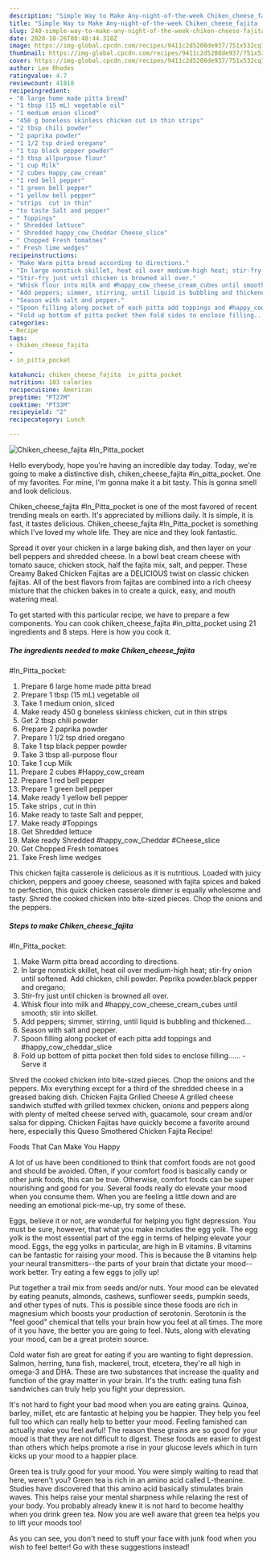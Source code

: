 ```yaml
---
description: "Simple Way to Make Any-night-of-the-week Chiken_cheese_fajita  #In_Pitta_pocket"
title: "Simple Way to Make Any-night-of-the-week Chiken_cheese_fajita  #In_Pitta_pocket"
slug: 240-simple-way-to-make-any-night-of-the-week-chiken-cheese-fajita-in-pitta-pocket
date: 2020-10-26T08:48:44.318Z
image: https://img-global.cpcdn.com/recipes/9411c2d5208de937/751x532cq70/chiken_cheese_fajita-in_pitta_pocket-recipe-main-photo.jpg
thumbnail: https://img-global.cpcdn.com/recipes/9411c2d5208de937/751x532cq70/chiken_cheese_fajita-in_pitta_pocket-recipe-main-photo.jpg
cover: https://img-global.cpcdn.com/recipes/9411c2d5208de937/751x532cq70/chiken_cheese_fajita-in_pitta_pocket-recipe-main-photo.jpg
author: Lee Rhodes
ratingvalue: 4.7
reviewcount: 41810
recipeingredient:
- "6 large home made pitta bread"
- "1 tbsp (15 mL) vegetable oil"
- "1 medium onion sliced"
- "450 g boneless skinless chicken cut in thin strips"
- "2 tbsp chili powder"
- "2 paprika powder"
- "1 1/2 tsp dried oregano"
- "1 tsp black pepper powder"
- "3 tbsp allpurpose flour"
- "1 cup Milk"
- "2 cubes Happy_cow_cream"
- "1 red bell pepper"
- "1 green bell pepper"
- "1 yellow bell pepper"
- "strips  cut in thin"
- "to taste Salt and pepper"
- " Toppings"
- " Shredded lettuce"
- " Shredded happy_cow_Cheddar Cheese_slice"
- " Chopped Fresh tomatoes"
- " Fresh lime wedges"
recipeinstructions:
- "Make Warm pitta bread according to directions."
- "In large nonstick skillet, heat oil over medium-high heat; stir-fry onion until softened. Add chicken, chili powder. Peprika powder.black pepper and oregano;"
- "Stir-fry just until chicken is browned all over."
- "Whisk flour into milk and #happy_cow_cheese_cream_cubes until smooth; stir into skillet."
- "Add peppers; simmer, stirring, until liquid is bubbling and thickened..."
- "Season with salt and pepper."
- "Spoon filling along pocket of each pitta add toppings and #happy_cow_cheddar_slice"
- "Fold up bottom of pitta pocket then fold sides to enclose filling...... Serve it"
categories:
- Recipe
tags:
- chiken_cheese_fajita
- 
- in_pitta_pocket

katakunci: chiken_cheese_fajita  in_pitta_pocket 
nutrition: 103 calories
recipecuisine: American
preptime: "PT27M"
cooktime: "PT33M"
recipeyield: "2"
recipecategory: Lunch

---
```



![Chiken_cheese_fajita 
#In_Pitta_pocket](https://img-global.cpcdn.com/recipes/9411c2d5208de937/751x532cq70/chiken_cheese_fajita-in_pitta_pocket-recipe-main-photo.jpg)

Hello everybody, hope you're having an incredible day today. Today, we're going to make a distinctive dish, chiken_cheese_fajita 
#in_pitta_pocket. One of my favorites. For mine, I'm gonna make it a bit tasty. This is gonna smell and look delicious.

Chiken_cheese_fajita 
#In_Pitta_pocket is one of the most favored of recent trending meals on earth. It's appreciated by millions daily. It is simple, it is fast, it tastes delicious. Chiken_cheese_fajita 
#In_Pitta_pocket is something which I've loved my whole life. They are nice and they look fantastic.

Spread it over your chicken in a large baking dish, and then layer on your bell peppers and shredded cheese. In a bowl beat cream cheese with tomato sauce, chicken stock, half the fajita mix, salt, and pepper. These Creamy Baked Chicken Fajitas are a DELICIOUS twist on classic chicken fajitas. All of the best flavors from fajitas are combined into a rich cheesy mixture that the chicken bakes in to create a quick, easy, and mouth watering meal.


To get started with this particular recipe, we have to prepare a few components. You can cook chiken_cheese_fajita 
#in_pitta_pocket using 21 ingredients and 8 steps. Here is how you cook it.

<!--inarticleads1-->

##### The ingredients needed to make Chiken_cheese_fajita 
#In_Pitta_pocket:

1. Prepare 6 large home made pitta bread
1. Prepare 1 tbsp (15 mL) vegetable oil
1. Take 1 medium onion, sliced
1. Make ready 450 g boneless skinless chicken, cut in thin strips
1. Get 2 tbsp chili powder
1. Prepare 2 paprika powder
1. Prepare 1 1/2 tsp dried oregano
1. Take 1 tsp black pepper powder
1. Take 3 tbsp all-purpose flour
1. Take 1 cup Milk
1. Prepare 2 cubes #Happy_cow_cream
1. Prepare 1 red bell pepper
1. Prepare 1 green bell pepper
1. Make ready 1 yellow bell pepper
1. Take strips , cut in thin
1. Make ready to taste Salt and pepper,
1. Make ready  #Toppings
1. Get  Shredded lettuce
1. Make ready  Shredded #happy_cow_Cheddar #Cheese_slice
1. Get  Chopped Fresh tomatoes
1. Take  Fresh lime wedges


This chicken fajita casserole is delicious as it is nutritious. Loaded with juicy chicken, peppers and gooey cheese, seasoned with fajita spices and baked to perfection, this quick chicken casserole dinner is equally wholesome and tasty. Shred the cooked chicken into bite-sized pieces. Chop the onions and the peppers. 

<!--inarticleads2-->

##### Steps to make Chiken_cheese_fajita 
#In_Pitta_pocket:

1. Make Warm pitta bread according to directions.
1. In large nonstick skillet, heat oil over medium-high heat; stir-fry onion until softened. Add chicken, chili powder. Peprika powder.black pepper and oregano;
1. Stir-fry just until chicken is browned all over.
1. Whisk flour into milk and #happy_cow_cheese_cream_cubes until smooth; stir into skillet.
1. Add peppers; simmer, stirring, until liquid is bubbling and thickened...
1. Season with salt and pepper.
1. Spoon filling along pocket of each pitta add toppings and #happy_cow_cheddar_slice
1. Fold up bottom of pitta pocket then fold sides to enclose filling...... - Serve it


Shred the cooked chicken into bite-sized pieces. Chop the onions and the peppers. Mix everything except for a third of the shredded cheese in a greased baking dish. Chicken Fajita Grilled Cheese A grilled cheese sandwich stuffed with grilled texmex chicken, onions and peppers along with plenty of melted cheese served with, guacamole, sour cream and/or salsa for dipping. Chicken Fajitas have quickly become a favorite around here, especially this Queso Smothered Chicken Fajita Recipe! 

Foods That Can Make You Happy


A lot of us have been conditioned to think that comfort foods are not good and should be avoided. Often, if your comfort food is basically candy or other junk foods, this can be true. Otherwise, comfort foods can be super nourishing and good for you. Several foods really do elevate your mood when you consume them. When you are feeling a little down and are needing an emotional pick-me-up, try some of these.

Eggs, believe it or not, are wonderful for helping you fight depression. You must be sure, however, that what you make includes the egg yolk. The egg yolk is the most essential part of the egg in terms of helping elevate your mood. Eggs, the egg yolks in particular, are high in B vitamins. B vitamins can be fantastic for raising your mood. This is because the B vitamins help your neural transmitters--the parts of your brain that dictate your mood--work better. Try eating a few eggs to jolly up!

Put together a trail mix from seeds and/or nuts. Your mood can be elevated by eating peanuts, almonds, cashews, sunflower seeds, pumpkin seeds, and other types of nuts. This is possible since these foods are rich in magnesium which boosts your production of serotonin. Serotonin is the "feel good" chemical that tells your brain how you feel at all times. The more of it you have, the better you are going to feel. Nuts, along with elevating your mood, can be a great protein source.

Cold water fish are great for eating if you are wanting to fight depression. Salmon, herring, tuna fish, mackerel, trout, etcetera, they're all high in omega-3 and DHA. These are two substances that increase the quality and function of the gray matter in your brain. It's the truth: eating tuna fish sandwiches can truly help you fight your depression. 

It's not hard to fight your bad mood when you are eating grains. Quinoa, barley, millet, etc are fantastic at helping you be happier. They help you feel full too which can really help to better your mood. Feeling famished can actually make you feel awful! The reason these grains are so good for your mood is that they are not difficult to digest. These foods are easier to digest than others which helps promote a rise in your glucose levels which in turn kicks up your mood to a happier place.

Green tea is truly good for your mood. You were simply waiting to read that here, weren't you? Green tea is rich in an amino acid called L-theanine. Studies have discovered that this amino acid basically stimulates brain waves. This helps raise your mental sharpness while relaxing the rest of your body. You probably already knew it is not hard to become healthy when you drink green tea. Now you are well aware that green tea helps you to lift your moods too!

As you can see, you don't need to stuff your face with junk food when you wish to feel better! Go  with  these suggestions  instead!

